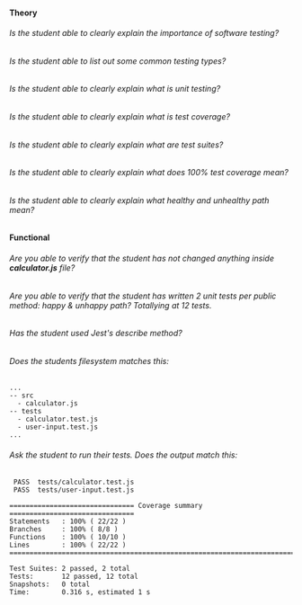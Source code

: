 #### Theory

###### Is the student able to clearly explain the importance of software testing?

###### Is the student able to list out some common testing types?

###### Is the student able to clearly explain what is unit testing?

###### Is the student able to clearly explain what is test coverage?

###### Is the student able to clearly explain what are test suites?

###### Is the student able to clearly explain what does 100% test coverage mean?

###### Is the student able to clearly explain what healthy and unhealthy path mean?

#### Functional

###### Are you able to verify that the student has not changed anything inside **calculator.js** file?

###### Are you able to verify that the student has written 2 unit tests per public method: happy & unhappy path? Totallying at 12 tests.

###### Has the student used Jest's describe method?

###### Does the students filesystem matches this:
```
...
-- src
  - calculator.js
-- tests
  - calculator.test.js
  - user-input.test.js
...
```

###### Ask the student to run their tests. Does the output match this:
```
 PASS  tests/calculator.test.js
 PASS  tests/user-input.test.js

=============================== Coverage summary ===============================
Statements   : 100% ( 22/22 )
Branches     : 100% ( 8/8 )
Functions    : 100% ( 10/10 )
Lines        : 100% ( 22/22 )
================================================================================

Test Suites: 2 passed, 2 total
Tests:       12 passed, 12 total
Snapshots:   0 total
Time:        0.316 s, estimated 1 s
```